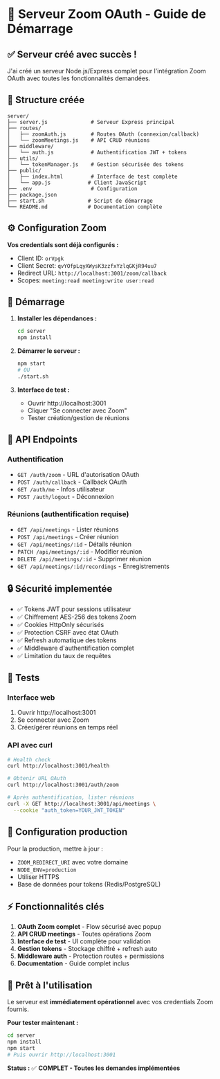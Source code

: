 # 🚀 Serveur Zoom OAuth - Guide de Démarrage

## ✅ Serveur créé avec succès !

J'ai créé un serveur Node.js/Express complet pour l'intégration Zoom OAuth avec toutes les fonctionnalités demandées.

## 📁 Structure créée

```
server/
├── server.js              # Serveur Express principal  
├── routes/
│   ├── zoomAuth.js        # Routes OAuth (connexion/callback)
│   └── zoomMeetings.js    # API CRUD réunions
├── middleware/
│   └── auth.js            # Authentification JWT + tokens
├── utils/
│   └── tokenManager.js    # Gestion sécurisée des tokens
├── public/
│   ├── index.html         # Interface de test complète
│   └── app.js            # Client JavaScript
├── .env                   # Configuration
├── package.json
├── start.sh              # Script de démarrage
└── README.md             # Documentation complète
```

## ⚙️ Configuration Zoom

**Vos credentials sont déjà configurés :**
- Client ID: `orVpgk`
- Client Secret: `qvYOfpLqyXWysK3zzfxYzlqGKjR94uu7`
- Redirect URL: `http://localhost:3001/zoom/callback`
- Scopes: `meeting:read meeting:write user:read`

## 🚀 Démarrage

1. **Installer les dépendances :**
   ```bash
   cd server
   npm install
   ```

2. **Démarrer le serveur :**
   ```bash
   npm start
   # OU
   ./start.sh
   ```

3. **Interface de test :**
   - Ouvrir http://localhost:3001
   - Cliquer "Se connecter avec Zoom"
   - Tester création/gestion de réunions

## 🔧 API Endpoints

### Authentification
- `GET /auth/zoom` - URL d'autorisation OAuth
- `POST /auth/callback` - Callback OAuth  
- `GET /auth/me` - Infos utilisateur
- `POST /auth/logout` - Déconnexion

### Réunions (authentification requise)
- `GET /api/meetings` - Lister réunions
- `POST /api/meetings` - Créer réunion
- `GET /api/meetings/:id` - Détails réunion
- `PATCH /api/meetings/:id` - Modifier réunion  
- `DELETE /api/meetings/:id` - Supprimer réunion
- `GET /api/meetings/:id/recordings` - Enregistrements

## 🔒 Sécurité implementée

- ✅ Tokens JWT pour sessions utilisateur
- ✅ Chiffrement AES-256 des tokens Zoom  
- ✅ Cookies HttpOnly sécurisés
- ✅ Protection CSRF avec état OAuth
- ✅ Refresh automatique des tokens
- ✅ Middleware d'authentification complet
- ✅ Limitation du taux de requêtes

## 🧪 Tests

### Interface web
1. Ouvrir http://localhost:3001
2. Se connecter avec Zoom  
3. Créer/gérer réunions en temps réel

### API avec curl
```bash
# Health check
curl http://localhost:3001/health

# Obtenir URL OAuth  
curl http://localhost:3001/auth/zoom

# Après authentification, lister réunions
curl -X GET http://localhost:3001/api/meetings \
  --cookie "auth_token=YOUR_JWT_TOKEN"
```

## 🔄 Configuration production

Pour la production, mettre à jour :
- `ZOOM_REDIRECT_URI` avec votre domaine
- `NODE_ENV=production`  
- Utiliser HTTPS
- Base de données pour tokens (Redis/PostgreSQL)

## ⚡ Fonctionnalités clés

1. **OAuth Zoom complet** - Flow sécurisé avec popup
2. **API CRUD meetings** - Toutes opérations Zoom
3. **Interface de test** - UI complète pour validation  
4. **Gestion tokens** - Stockage chiffré + refresh auto
5. **Middleware auth** - Protection routes + permissions
6. **Documentation** - Guide complet inclus

## 🎯 Prêt à l'utilisation

Le serveur est **immédiatement opérationnel** avec vos credentials Zoom fournis. 

**Pour tester maintenant :**
```bash
cd server
npm install
npm start
# Puis ouvrir http://localhost:3001
```

**Status :** ✅ **COMPLET - Toutes les demandes implémentées**